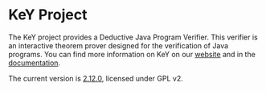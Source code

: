 # KeY Project

The KeY project provides a Deductive Java Program Verifier. This verifier is an interactive theorem prover designed for the verification of Java programs.
You can find more information on KeY on our [website](https://key-project.org) and in the [documentation](https://keyproject.github.io/key-docs/).

The current version is [2.12.0](https://github.com/KeYProject/key/releases/tag/KeY-2.12.0), licensed under GPL v2.
